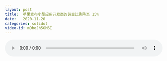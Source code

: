 ```yaml
---
layout: post
title:  苹果宣布小型应用开发商的佣金比例降至 15%
date:   2020-11-20
categories: solidot
video-id: mDboJh5OM6I
---
```


<audio id="youtube" style="width: 100%;" video-id="mDboJh5OM6I" controls></audio>

<script async type="text/javascript" src="/audio.js"></script>

